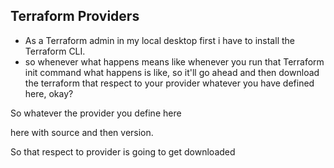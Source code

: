 ## Terraform Providers 
- As a Terraform admin in my local desktop first i have to install the Terraform CLI.
- so whenever what happens means like whenever you run that Terraform init command what happens is like, so it'll go ahead and then download the terraform that respect to your provider whatever you have defined here, okay?

So whatever the provider you define here

here with source and then version.

So that respect to provider is going to get downloaded